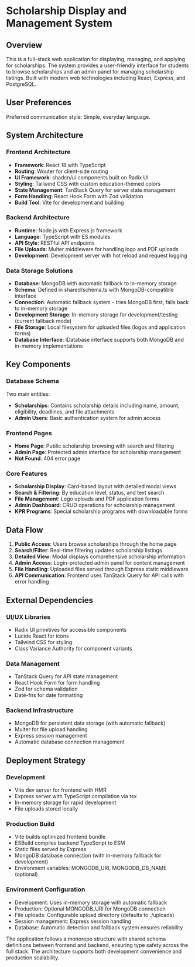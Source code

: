 # Scholarship Display and Management System

## Overview

This is a full-stack web application for displaying, managing, and applying for scholarships. The system provides a user-friendly interface for students to browse scholarships and an admin panel for managing scholarship listings. Built with modern web technologies including React, Express, and PostgreSQL.

## User Preferences

Preferred communication style: Simple, everyday language.

## System Architecture

### Frontend Architecture
- **Framework**: React 18 with TypeScript
- **Routing**: Wouter for client-side routing
- **UI Framework**: shadcn/ui components built on Radix UI
- **Styling**: Tailwind CSS with custom education-themed colors
- **State Management**: TanStack Query for server state management
- **Form Handling**: React Hook Form with Zod validation
- **Build Tool**: Vite for development and building

### Backend Architecture
- **Runtime**: Node.js with Express.js framework
- **Language**: TypeScript with ES modules
- **API Style**: RESTful API endpoints
- **File Uploads**: Multer middleware for handling logo and PDF uploads
- **Development**: Development server with hot reload and request logging

### Data Storage Solutions
- **Database**: MongoDB with automatic fallback to in-memory storage
- **Schema**: Defined in shared/schema.ts with MongoDB-compatible interface
- **Connection**: Automatic fallback system - tries MongoDB first, falls back to in-memory storage
- **Development Storage**: In-memory storage for development/testing (current fallback mode)
- **File Storage**: Local filesystem for uploaded files (logos and application forms)
- **Database Interface**: IDatabase interface supports both MongoDB and in-memory implementations

## Key Components

### Database Schema
Two main entities:
- **Scholarships**: Contains scholarship details including name, amount, eligibility, deadlines, and file attachments
- **Admin Users**: Basic authentication system for admin access

### Frontend Pages
- **Home Page**: Public scholarship browsing with search and filtering
- **Admin Page**: Protected admin interface for scholarship management
- **Not Found**: 404 error page

### Core Features
- **Scholarship Display**: Card-based layout with detailed modal views
- **Search & Filtering**: By education level, status, and text search
- **File Management**: Logo uploads and PDF application forms
- **Admin Dashboard**: CRUD operations for scholarship management
- **KPR Programs**: Special scholarship programs with downloadable forms

## Data Flow

1. **Public Access**: Users browse scholarships through the home page
2. **Search/Filter**: Real-time filtering updates scholarship listings
3. **Detailed View**: Modal displays comprehensive scholarship information
4. **Admin Access**: Login-protected admin panel for content management
5. **File Handling**: Uploaded files served through Express static middleware
6. **API Communication**: Frontend uses TanStack Query for API calls with error handling

## External Dependencies

### UI/UX Libraries
- Radix UI primitives for accessible components
- Lucide React for icons
- Tailwind CSS for styling
- Class Variance Authority for component variants

### Data Management
- TanStack Query for API state management
- React Hook Form for form handling
- Zod for schema validation
- Date-fns for date formatting

### Backend Infrastructure
- MongoDB for persistent data storage (with automatic fallback)
- Multer for file upload handling
- Express session management
- Automatic database connection management

## Deployment Strategy

### Development
- Vite dev server for frontend with HMR
- Express server with TypeScript compilation via tsx
- In-memory storage for rapid development
- File uploads stored locally

### Production Build
- Vite builds optimized frontend bundle
- ESBuild compiles backend TypeScript to ESM
- Static files served by Express
- MongoDB database connection (with in-memory fallback for development)
- Environment variables: MONGODB_URI, MONGODB_DB_NAME (optional)

### Environment Configuration
- Development: Uses in-memory storage with automatic fallback
- Production: Optional MONGODB_URI for MongoDB connection
- File uploads: Configurable upload directory (defaults to ./uploads)
- Session management: Express session handling
- Database: Automatic detection and fallback system ensures reliability

The application follows a monorepo structure with shared schema definitions between frontend and backend, ensuring type safety across the full stack. The architecture supports both development convenience and production scalability.